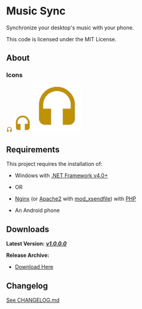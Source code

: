# Music Sync #

Synchronize your desktop's music with your phone.

This code is licensed under the MIT License.

## About

### Icons
[![Icon 16](https://raw.githubusercontent.com/Wassup789/Music-Sync/master/logo/16.png)](https://raw.githubusercontent.com/Wassup789/Youtube-Notifications/master/logo/16.png)
[![Icon 48](https://raw.githubusercontent.com/Wassup789/Music-Sync/master/logo/48.png)](https://raw.githubusercontent.com/Wassup789/Youtube-Notifications/master/logo/48.png)
[![Icon 128](https://raw.githubusercontent.com/Wassup789/Music-Sync/master/logo/128.png)](https://raw.githubusercontent.com/Wassup789/Youtube-Notifications/master/logo/128.png)


## Requirements

This project requires the installation of:

 - Windows with [.NET Framework v4.0+](https://www.microsoft.com/en-us/download/details.aspx?id=42642)
 - OR
 - [Nginx](http://nginx.org/en/) (or [Apache2](https://httpd.apache.org/) with [mod_xsendfile](https://tn123.org/mod_xsendfile/)) with [PHP](https://secure.php.net/)

 - An Android phone

## Downloads
**Latest Version:** ***[v1.0.0.0][Dld_Latest]***

**Release Archive:**

 - [Download Here][Dld_Archive]

## Changelog
[See CHANGELOG.md][CLog.md]

  [CLog.md]: https://github.com/Wassup789/Music-Sync/blob/master/CHANGELOG.md
  [Dld_Archive]: https://goo.gl/ISrSy6
  [Dld_Latest]: https://github.com/Wassup789/Music-Sync/releases